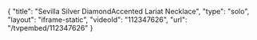 {
    "title": "Sevilla Silver DiamondAccented Lariat Necklace",
    "type": "solo",
    "layout": "iframe-static",
    "videoId": "112347626",
    "url": "\/tvpembed\/112347626"
}